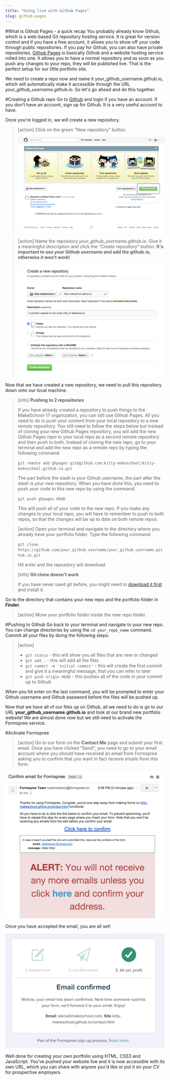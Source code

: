 ```yaml
---
title: "Going live with Github Pages"
slug: github-pages
---     
```


#What is Github Pages - a quick recap
You probably already know Github, which is a web-based Git repository hosting service. It is great for version control and if you have a free account, it allows you to show off your code through public repositories. If you pay for Github, you can also have private repositories. [Github Pages](https://pages.github.com/) is basically Github and a website hosting service rolled into one. It allows you to have a normal repository and as soon as you push any changes to your repo, they will be published live. That is the perfect setup for our little portfolio site.

We need to create a repo now and name it your_github_username.github.io, which will automatically make it accessible through the URL *your_github_username.github.io*. So let's go ahead and do this together.

#Creating a Github repo
Go to [Github](https://github.com) and login if you have an account. If you don't have an account, sign up for Github. It is a very useful account to have. 

Once you're logged in, we will create a new repository.

> [action]
> Click on the green "New repository" button. 
>  
> ![Create new repo](./1-new-repo.png "Create new repo")

<!-- Comment to break actionable boxes. -->

> [action]
> Name the repository *your_github_username.github.io*. Give it a meaningful description and click the "Create repository" button. **It's important to use your Github username and add the github.io, otherwise it won't work!**
> 
> ![Name new repo](./2-name-repo.png "Name new repo")

Now that we have created a new repository, we need to pull this repository down onto our local machine.

> [info]
> **Pushing to 2 repositories**
> 
> If you have already created a repository to push things to the MakeSchool-17 organization, you can still use Github Pages. All you need to do is push your content from your local repository to a new *remote* repository. 
> You still need to follow the steps below but instead of cloning your new Github Pages repository, you will add the new Github Pages repo to your local repo as a second remote repository and then push to both. 
> Instead of cloning the new repo, go to your terminal and add the new repo as a remote repo by typing the following command:
> 
> `git remote add ghpages git@github.com:kitty-makeschool/kitty-makeschool.github.io.git`
> 
> The part before the slash is your Github username, the part after the slash is your new repository. When you have done this, you need to push your code to this new repo by using the command: 
> 
> `git push ghpages HEAD`
> 
> This will push all of your code to the new repo. If you make any changes to your local repo, you will have to remember to push to both repos, so that the changes will be up to date on both remote repos.  

<!-- Comment to break actionable boxes. -->

> [action]
> Open your terminal and navigate to the directory where you already have your portfolio folder. Type the following command:
> 
> `git clone https://github.com/your_github_username/your_github_username.github.io.git`
> 
> Hit enter and the repository will download. 

<!-- Comment to break actionable boxes. -->

> [info]
> **Git clone doesn't work**
> 
> If you have never used git before, you might need to [download it first](https://git-scm.com/book/en/v2/Getting-Started-Installing-Git) and install it.

Go to the directory that contains your new repo and the portfolio folder in **Finder**. 

> [action]
> Move your portfolio folder inside the new repo folder.

#Pushing to Github
Go back to your terminal and navigate to your new repo. You can change directories by using the `cd your_repo_name` command. Commit all your files by doing the following steps:

> [action]
> - `git status` - this will show you all files that are new or changed
> - `git add .` - this will add all the files
> - `git commit -m 'initial commit'` - this will create the first commit and give it a meaningful message, that you can refer to later
> - `git push origin HEAD` - this pushes all of the code in your commit up to Github

When you hit enter on the last command, you will be prompted to enter your Github username and Github password before the files will be pushed up.

Now that we have all of our files up on Github, all we need to do is go to our URL **your_github_username.github.io** and look at our brand new portfolio website! We are almost done now but we still need to activate the Formspree service. 

#Activate Formspree

> [action]
> Go to our form on the **Contact Me** page and submit your first email. Once you have clicked "Send", you need to go to your email account where you should have received an email from Formspree asking you to confirm that you want in fact receive emails from this form. 

![Formspree confirmation email](./3-confirm-email.png "Formspree confirmation email")

Once you have accepted the email, you are all set! 

![Formspree confirmation in browser](./4-confirmed.png "Formspree confirmation in browser")

Well done for creating your own portfolio using HTML, CSS3 and JavaScript. You've pushed your website live and it is now accessible with its own URL, which you can share with anyone you'd like or put it on your CV for prospective employers.
